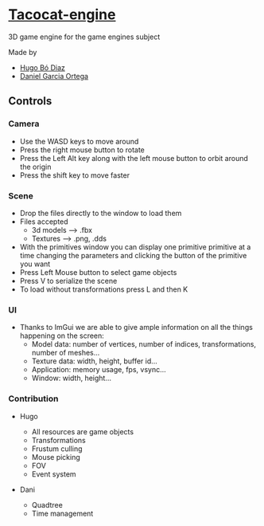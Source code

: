 ﻿# [Tacocat-engine](https://github.com/Hugo-Bo-Diaz/Tacocat-engine)
3D game engine for the game engines subject

Made by
* [Hugo Bó Diaz](https://github.com/Hugo-Bo-Diaz)
* [Daniel Garcia Ortega](https://github.com/viriato22)

## Controls

### Camera

* Use the WASD keys to move around
* Press the right mouse button to rotate
* Press the Left Alt key along with the left mouse button to orbit around the origin
* Press the shift key to move faster

### Scene

* Drop the files directly to the window to load them
* Files accepted
  * 3d models --> .fbx
  * Textures --> .png, .dds
* With the primitives window you can display one primitive primitive at a time changing the parameters and clicking the button of the primitive you want
* Press Left Mouse button to select game objects
* Press V to serialize the scene
* To load without transformations press L and then K

### UI

* Thanks to ImGui we are able to give ample information on all the things happening on the screen:
  * Model data: number of vertices, number of indices, transformations, number of meshes...
  * Texture data: width, height, buffer id...
  * Application: memory usage, fps, vsync... 
  * Window: width, height...

### Contribution

* Hugo
  * All resources are game objects
  * Transformations
  * Frustum culling
  * Mouse picking
  * FOV
  * Event system
  
* Dani
  * Quadtree
  * Time management
  
